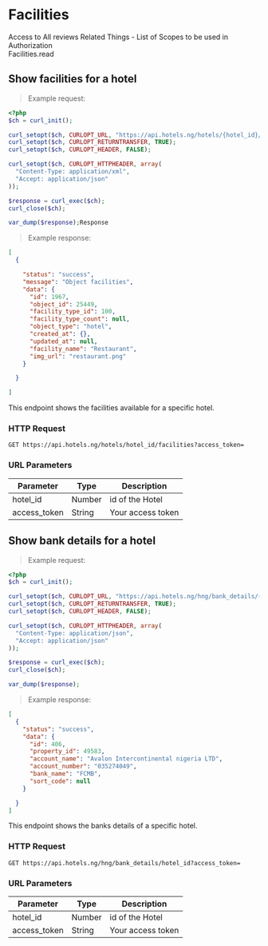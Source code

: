 # Facilities
Access to All reviews Related Things - List of Scopes to be used in Authorization<br>
    Facilities.read
## Show facilities for a hotel


> Example request:

```php
<?php
$ch = curl_init();

curl_setopt($ch, CURLOPT_URL, "https://api.hotels.ng/hotels/{hotel_id}/facilities?access_token=");
curl_setopt($ch, CURLOPT_RETURNTRANSFER, TRUE);
curl_setopt($ch, CURLOPT_HEADER, FALSE);

curl_setopt($ch, CURLOPT_HTTPHEADER, array(
  "Content-Type: application/xml",
  "Accept: application/json"
));

$response = curl_exec($ch);
curl_close($ch);

var_dump($response);Response
```

> Example response:

```json
[
  {

    "status": "success",
    "message": "Object facilities",
    "data": {
      "id": 1967,
      "object_id": 25449,
      "facility_type_id": 100,
      "facility_type_count": null,
      "object_type": "hotel",
      "created_at": {},
      "updated_at": null,
      "facility_name": "Restaurant",
      "img_url": "restaurant.png"
    }

  }

]
```

This endpoint shows the facilities available for a specific hotel.

### HTTP Request

`GET https://api.hotels.ng/hotels/hotel_id/facilities?access_token=`

### URL Parameters

Parameter | Type | Description
--------- | ------- | -----------
hotel_id | Number | id of the Hotel
access_token | String | Your access token


## Show bank details for a hotel

> Example request:

```php
<?php
$ch = curl_init();

curl_setopt($ch, CURLOPT_URL, "https://api.hotels.ng/hng/bank_details/{hotel_id}?access_token=");
curl_setopt($ch, CURLOPT_RETURNTRANSFER, TRUE);
curl_setopt($ch, CURLOPT_HEADER, FALSE);

curl_setopt($ch, CURLOPT_HTTPHEADER, array(
  "Content-Type: application/json",
  "Accept: application/json"
));

$response = curl_exec($ch);
curl_close($ch);

var_dump($response);
```


> Example response:

```json
[
  {
    "status": "success",
    "data": {
      "id": 406,
      "property_id": 49583,
      "account_name": "Avalon Intercontinental nigeria LTD",
      "account_number": "035274049",
      "bank_name": "FCMB",
      "sort_code": null
    }

  }
]
```

This endpoint shows the banks details of a specific hotel.

### HTTP Request

`GET https://api.hotels.ng/hng/bank_details/hotel_id?access_token=`

### URL Parameters
Parameter | Type | Description
--------- | ------- | -----------
hotel_id | Number | id of the Hotel
access_token | String | Your access token